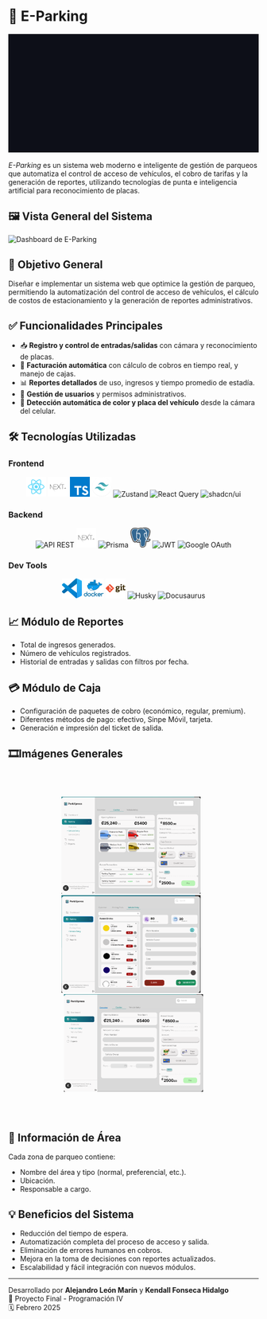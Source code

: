 # 🚗 E-Parking

<img src="design/animation1.gif" alt="Dashboard de E-Parking" width="1000"/>

_E-Parking_ es un sistema web moderno e inteligente de gestión de parqueos que automatiza el control de acceso de vehículos, el cobro de tarifas y la generación de reportes, utilizando tecnologías de punta e inteligencia artificial para reconocimiento de placas.

## 🖼️ Vista General del Sistema

<img src="design/animation2.gif" alt="Dashboard de E-Parking" />

## 🎯 Objetivo General

Diseñar e implementar un sistema web que optimice la gestión de parqueo, permitiendo la automatización del control de acceso de vehículos, el cálculo de costos de estacionamiento y la generación de reportes administrativos.

## ✅ Funcionalidades Principales

- 📥 **Registro y control de entradas/salidas** con cámara y reconocimiento de placas.
- 🧾 **Facturación automática** con cálculo de cobros en tiempo real, y manejo de cajas.
- 📊 **Reportes detallados** de uso, ingresos y tiempo promedio de estadía.
- 👥 **Gestión de usuarios** y permisos administrativos.
- 🧠 **Detección automática de color y placa del vehículo** desde la cámara del celular.


## 🛠️ Tecnologías Utilizadas

### Frontend
<p align="center">
  <img src="https://raw.githubusercontent.com/github/explore/main/topics/react/react.png" alt="React" width="40" />
  <img src="https://raw.githubusercontent.com/github/explore/main/topics/nextjs/nextjs.png" alt="Next.js" width="40" />
  <img src="https://raw.githubusercontent.com/github/explore/main/topics/typescript/typescript.png" alt="TypeScript" width="40" />
  <img src="https://raw.githubusercontent.com/github/explore/main/topics/tailwindcss/tailwindcss.png" alt="TailwindCSS" width="40" />
  <img src="https://raw.githubusercontent.com/pmndrs/zustand/main/docs/public/logo.png)" alt="Zustand" width="40" />
  <img src="https://seeklogo.com/images/R/react-query-logo-1340EA4CE9-seeklogo.com.png" alt="React Query" width="40" />
  <img src="https://avatars.githubusercontent.com/u/139895814?s=200&v=4" alt="shadcn/ui" width="40" />
</p>

### Backend


<p align="center">
  <img src="https://cdn-icons-png.flaticon.com/512/1006/1006771.png" alt="API REST" width="40" />
  <img src="https://raw.githubusercontent.com/github/explore/main/topics/nextjs/nextjs.png" alt="Next.js" width="40" />
  <img src="https://raw.githubusercontent.com/prisma/docs/2a4a0d7cb223931747dbdebadb11ac426ff8105e/docs/static/img/prisma-logo.png" alt="Prisma" width="40" />
  <img src="https://raw.githubusercontent.com/github/explore/main/topics/postgresql/postgresql.png" alt="PostgreSQL" width="40" />
  <img src="https://jwt.io/img/pic_logo.svg" alt="JWT" width="40" />
  <img src="https://upload.wikimedia.org/wikipedia/commons/thumb/5/53/Google_%22G%22_Logo.svg/768px-Google_%22G%22_Logo.svg.png" alt="Google OAuth" width="40" />
</p>


### Dev Tools
<p align="center">
  <img src="https://raw.githubusercontent.com/github/explore/main/topics/visual-studio-code/visual-studio-code.png" alt="VSCode Insider" width="40" />
  <img src="https://raw.githubusercontent.com/github/explore/main/topics/docker/docker.png" alt="Docker" width="40" />
  <img src="https://raw.githubusercontent.com/github/explore/main/topics/git/git.png" alt="Git" width="40" />
  <img src="https://raw.githubusercontent.com/typicode/husky/main/assets/icon.svg" alt="Husky" width="40" />
  <img src="https://raw.githubusercontent.com/facebook/docusaurus/main/website/static/img/docusaurus.png" alt="Docusaurus" width="40" />
</p>


## 📈 Módulo de Reportes

- Total de ingresos generados.
- Número de vehículos registrados.
- Historial de entradas y salidas con filtros por fecha.


## 💳 Módulo de Caja

- Configuración de paquetes de cobro (económico, regular, premium).
- Diferentes métodos de pago: efectivo, Sinpe Móvil, tarjeta.
- Generación e impresión del ticket de salida.


## 🎞️Imágenes Generales
<br/><br/>
<p align="center">
  <img src="design/vista6.png" alt="Vista de caja y pago" width="280" style="margin-right: 10px;" />
  <img src="design/vista3.png" alt="Vista de entrada de vehículos" width="280" style="margin-right: 10px;" />
  <img src="design/vista7.png" alt="Confirmación de ticket" width="280" />
</p>
<br/><br/>


## 📍 Información de Área

Cada zona de parqueo contiene:
- Nombre del área y tipo (normal, preferencial, etc.).
- Ubicación.
- Responsable a cargo.


## 💡 Beneficios del Sistema

- Reducción del tiempo de espera.
- Automatización completa del proceso de acceso y salida.
- Eliminación de errores humanos en cobros.
- Mejora en la toma de decisiones con reportes actualizados.
- Escalabilidad y fácil integración con nuevos módulos.

---

Desarrollado por **Alejandro León Marín** y **Kendall Fonseca Hidalgo**  
📅 Proyecto Final - Programación IV  
🗓️ Febrero 2025
